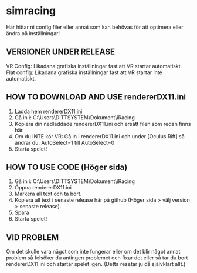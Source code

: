 # simracing
Här hittar ni config filer eller annat som kan behövas för att optimera eller ändra på inställningar!

VERSIONER UNDER RELEASE
-------------------------------
VR Config: Likadana grafiska inställningar fast att VR startar automatiskt.
Flat config: Likadana grafiska inställningar fast att VR startar inte automatiskt.

HOW TO DOWNLOAD AND USE rendererDX11.ini
-------------------------------
1. Ladda hem rendererDX11.ini
2. Gå in i: C:\Users\DITTSYSTEM\Dokument\iRacing
3. Kopiera din nedladdade rendererDX11.ini och ersätt filen som redan finns här.
4. Om du INTE kör VR: Gå in i rendererDX11.ini och under [Oculus Rift] så ändrar du: AutoSelect=1 till AutoSelect=0
5. Starta spelet!


HOW TO USE CODE (Höger sida)
-------------------------------
1. Gå in i: C:\Users\DITTSYSTEM\Dokument\iRacing
2. Öppna rendererDX11.ini
3. Markera all text och ta bort.
4. Kopiera all text i senaste release här på github (Höger sida > välj version > senaste release).
5. Spara
6. Starta spelet!

VID PROBLEM
-------------------------------
Om det skulle vara något som inte fungerar eller om det blir något annat problem 
så felsöker du antingen problemet och fixar det eller så tar du bort rendererDX11.ini och startar spelet igen.
(Detta resetar ju då självklart allt.)





